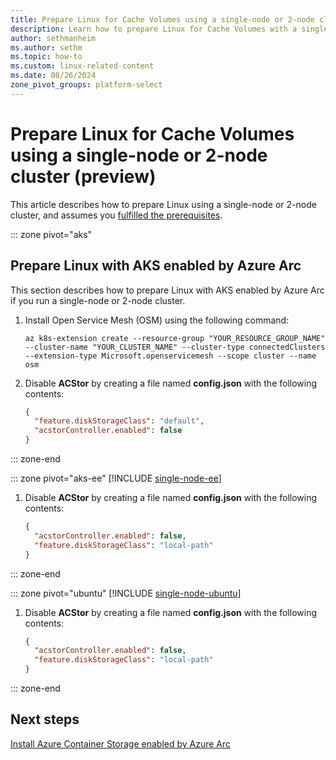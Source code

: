 ```yaml
---
title: Prepare Linux for Cache Volumes using a single-node or 2-node cluster (preview)
description: Learn how to prepare Linux for Cache Volumes with a single-node or 2-node cluster in Azure Container Storage enabled by Azure Arc using AKS enabled by Azure Arc, Edge Essentials, or Ubuntu.
author: sethmanheim
ms.author: sethm
ms.topic: how-to
ms.custom: linux-related-content
ms.date: 08/26/2024
zone_pivot_groups: platform-select
---
```


# Prepare Linux for Cache Volumes using a single-node or 2-node cluster (preview)

This article describes how to prepare Linux using a single-node or 2-node cluster, and assumes you [fulfilled the prerequisites](prepare-linux.md#prerequisites).

::: zone pivot="aks"
## Prepare Linux with AKS enabled by Azure Arc

This section describes how to prepare Linux with AKS enabled by Azure Arc if you run a single-node or 2-node cluster.

1. Install Open Service Mesh (OSM) using the following command:

   ```azurecli
   az k8s-extension create --resource-group "YOUR_RESOURCE_GROUP_NAME" --cluster-name "YOUR_CLUSTER_NAME" --cluster-type connectedClusters --extension-type Microsoft.openservicemesh --scope cluster --name osm
   ```

1. Disable **ACStor** by creating a file named **config.json** with the following contents:

   ```json
   {
     "feature.diskStorageClass": "default",
     "acstorController.enabled": false
   }
   ```

::: zone-end

::: zone pivot="aks-ee"
[!INCLUDE [single-node-ee](includes/single-node-ee.md)]

1. Disable **ACStor** by creating a file named **config.json** with the following contents:

   ```json
   {
     "acstorController.enabled": false,
     "feature.diskStorageClass": "local-path"
   }
   ```

::: zone-end

::: zone pivot="ubuntu"
[!INCLUDE [single-node-ubuntu](includes/single-node-ubuntu.md)]

1. Disable **ACStor** by creating a file named **config.json** with the following contents:

   ```json
   {
     "acstorController.enabled": false,
     "feature.diskStorageClass": "local-path"
   }
   ```

::: zone-end

## Next steps

[Install Azure Container Storage enabled by Azure Arc](install-edge-volumes.md)
